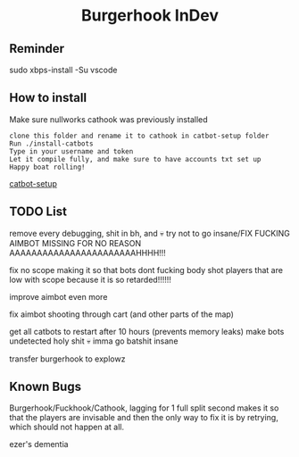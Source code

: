 <div id="header" align="center">
  <h1>
    Burgerhook InDev
  </h1>
</div>

## Reminder
sudo xbps-install -Su vscode

## How to install

Make sure nullworks cathook was previously installed
    
    clone this folder and rename it to cathook in catbot-setup folder
    Run ./install-catbots
    Type in your username and token
    Let it compile fully, and make sure to have accounts txt set up
    Happy boat rolling!
[catbot-setup](https://github.com/Runker45/catbot-setup)
## TODO List
remove every debugging, shit in bh, and 💀 try not to go insane/FIX FUCKING AIMBOT MISSING FOR NO REASON AAAAAAAAAAAAAAAAAAAAAAAHHHH!!!

fix no scope making it so that bots dont fucking body shot players that are low with scope because it is so retarded!!!!!!

improve aimbot even more

fix aimbot shooting through cart (and other parts of the map)

get all catbots to restart after 10 hours (prevents memory leaks)
make bots undetected holy shit :skull: imma go batshit insane

transfer burgerhook to explowz 

## Known Bugs
Burgerhook/Fuckhook/Cathook, lagging for 1 full split second makes it so that the players are invisable and then the only way to fix it is by retrying, which should not happen at all. 

ezer's dementia
